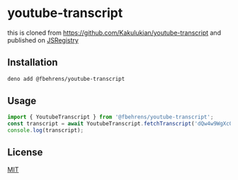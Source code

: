 # youtube-transcript

this is cloned from <https://github.com/Kakulukian/youtube-transcript> and published on [JSRegistry](http://jsr.io)

## Installation

```bash
deno add @fbehrens/youtube-transcript
```

## Usage

```typescript
import { YoutubeTranscript } from '@fbehrens/youtube-transcript';
const transcript = await YoutubeTranscript.fetchTranscript('dQw4w9WgXcQ');
console.log(transcript);
```

## License

[MIT](https://de.wikipedia.org/wiki/MIT-Lizenz)
